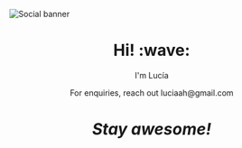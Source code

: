 ![Social banner](/Users/lmartin3/Desktop/My_character.png)
<h1 align='center'> Hi! :wave:</h1>
<p align='center'>
I'm Lucía 
</p>
<p align='center'><a>For enquiries, reach out luciaah@gmail.com </a> </p>

<h1 align='center'><i>Stay awesome!</i></h1>

